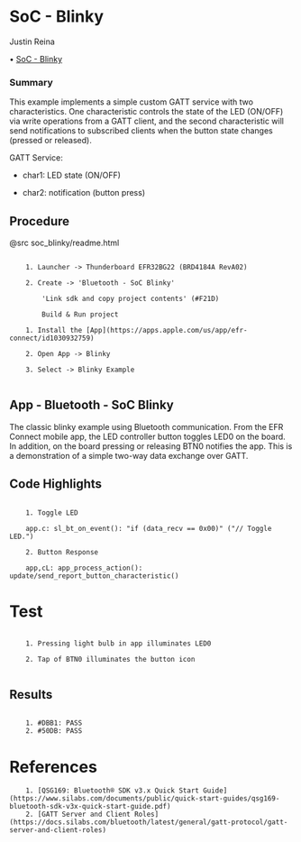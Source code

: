 # SoC - Blinky

Justin Reina

• [SoC - Blinky](file:///C:/Sw/SiliconLabs/SimplicityStudio/v5/developer/sdks/gecko_sdk_suite/v3.2/app/bluetooth/documentation/example/soc_blinky/readme.html "Getting started")


### Summary

This example implements a simple custom GATT service with two characteristics. One characteristic controls the state of the LED (ON/OFF) via write operations from a GATT client, and the second characteristic will send notifications to subscribed clients when the button state changes (pressed or released).

GATT Service:

- char1: LED state   (ON/OFF)

- char2: notification (button press)

## Procedure

@src soc_blinky/readme.html

```

	1. Launcher -> Thunderboard EFR32BG22 (BRD4184A RevA02)
	
	2. Create -> 'Bluetooth - SoC Blinky'
	
		'Link sdk and copy project contents' (#F21D)
		
		Build & Run project
	
	1. Install the [App](https://apps.apple.com/us/app/efr-connect/id1030932759)
	
	2. Open App -> Blinky
	
	3. Select -> Blinky Example
	
```

## App - Bluetooth - SoC Blinky

The classic blinky example using Bluetooth communication. From the EFR Connect mobile app, the LED controller button toggles LED0 on the board. In addition, on the board pressing or releasing BTN0 notifies the app. This is a demonstration of a simple two-way data exchange over GATT.

## Code Highlights

```

	1. Toggle LED
	
	app.c: sl_bt_on_event(): "if (data_recv == 0x00)" ("// Toggle LED.")
	
	2. Button Response
	
	app,cL: app_process_action(): update/send_report_button_characteristic()
```

# Test

```

	1. Pressing light bulb in app illuminates LED0
	
	2. Tap of BTN0 illuminates the button icon
	
```

## Results

```

	1. #DBB1: PASS
	2. #50DB: PASS

```

# References

```
    1. [QSG169: Bluetooth® SDK v3.x Quick Start Guide](https://www.silabs.com/documents/public/quick-start-guides/qsg169-bluetooth-sdk-v3x-quick-start-guide.pdf)
	2. [GATT Server and Client Roles](https://docs.silabs.com/bluetooth/latest/general/gatt-protocol/gatt-server-and-client-roles)

```
